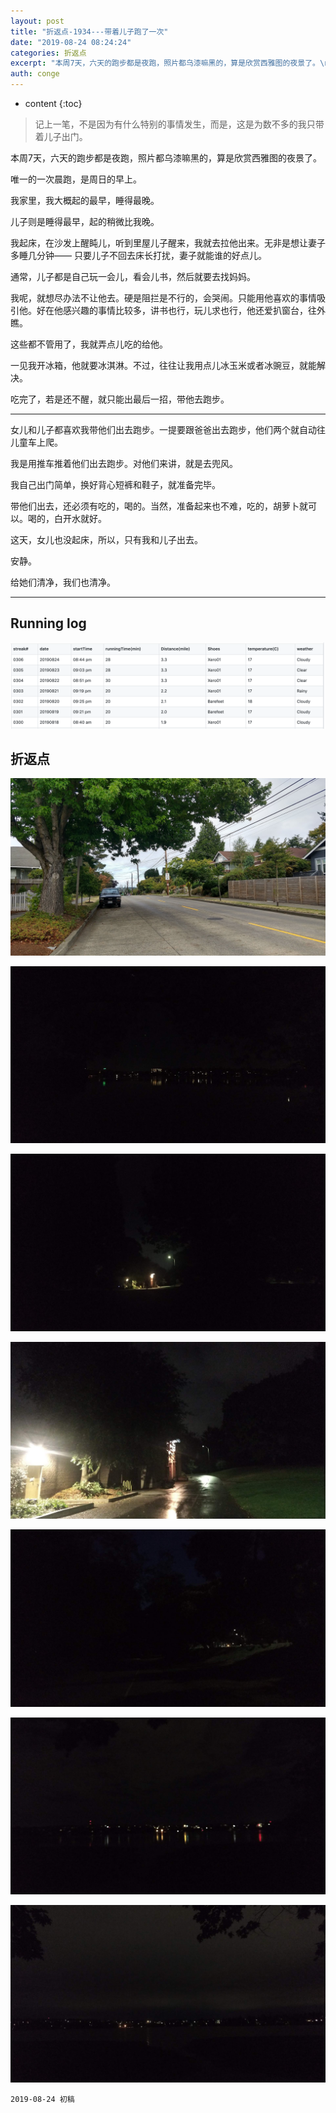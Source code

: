 ```yaml
---
layout: post
title: "折返点-1934---带着儿子跑了一次"
date: "2019-08-24 08:24:24"
categories: 折返点
excerpt: "本周7天，六天的跑步都是夜跑，照片都乌漆嘛黑的，算是欣赏西雅图的夜景了。\n\n唯一的一次晨跑，是周日的早上。\n\n我家里，我大概起的最早，睡得最晚..."
auth: conge
---
```

* content
{:toc}

> 记上一笔，不是因为有什么特别的事情发生，而是，这是为数不多的我只带着儿子出门。

本周7天，六天的跑步都是夜跑，照片都乌漆嘛黑的，算是欣赏西雅图的夜景了。

唯一的一次晨跑，是周日的早上。

我家里，我大概起的最早，睡得最晚。

儿子则是睡得最早，起的稍微比我晚。

我起床，在沙发上醒盹儿，听到里屋儿子醒来，我就去拉他出来。无非是想让妻子多睡几分钟—— 只要儿子不回去床长打扰，妻子就能谁的好点儿。

通常，儿子都是自己玩一会儿，看会儿书，然后就要去找妈妈。

我呢，就想尽办法不让他去。硬是阻拦是不行的，会哭闹。只能用他喜欢的事情吸引他。好在他感兴趣的事情比较多，讲书也行，玩儿求也行，他还爱扒窗台，往外瞧。

这些都不管用了，我就弄点儿吃的给他。

一见我开冰箱，他就要冰淇淋。不过，往往让我用点儿冰玉米或者冰豌豆，就能解决。

吃完了，若是还不醒，就只能出最后一招，带他去跑步。

------

女儿和儿子都喜欢我带他们出去跑步。一提要跟爸爸出去跑步，他们两个就自动往儿童车上爬。

我是用推车推着他们出去跑步。对他们来讲，就是去兜风。

我自己出门简单，换好背心短裤和鞋子，就准备完毕。

带他们出去，还必须有吃的，喝的。当然，准备起来也不难，吃的，胡萝卜就可以。喝的，白开水就好。

这天，女儿也没起床，所以，只有我和儿子出去。

安静。

给她们清净，我们也清净。

---

## Running log
![Week 34 2019](/assets/images/折返点/118382-6531bdffa1bc0160.png)

## 折返点
![20190818.jpg](/assets/images/折返点/118382-13c754256b38859f.jpg)

![20190819.jpg](/assets/images/折返点/118382-887a16c6a0661571.jpg)

![20190820.jpg](/assets/images/折返点/118382-5f032042adc31333.jpg)

![20190821.jpg](/assets/images/折返点/118382-48084daf132a6f32.jpg)

![20190822.jpg](/assets/images/折返点/118382-1b6f7725431c7c38.jpg)

![20190823.jpg](/assets/images/折返点/118382-fc1093a251944c79.jpg)

![20190824.jpg](/assets/images/折返点/118382-b08fe0d772e78d02.jpg)


```
2019-08-24 初稿
```
